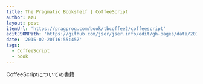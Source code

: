 ```yaml
---
title: The Pragmatic Bookshelf | CoffeeScript
author: azu
layout: post
itemUrl: 'https://pragprog.com/book/tbcoffee2/coffeescript'
editJSONPath: 'https://github.com/jser/jser.info/edit/gh-pages/data/2015/02/index.json'
date: '2015-02-20T16:55:45Z'
tags:
  - CoffeeScript
  - book
---
```

CoffeeScriptについての書籍
